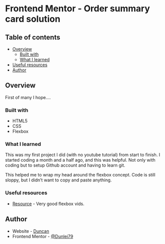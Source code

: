 # Frontend Mentor - Order summary card solution




## Table of contents

- [Overview](#overview)
  - [Built with](#built-with)
  - [What I learned](#what-i-learned)
 - [Useful resources](#useful-resources)
- [Author](#author)
  




## Overview
First of many I hope....


### Built with

- HTML5 
- CSS 
- Flexbox

### What I learned

This was my first project I did (with no youtube tutorial) from start to finish. I started coding a month and a half ago, and this was helpful. Not only with coding but to setup Github account and having to learn git.   

This helped me to wrap my head around the flexbox concept. Code is still sloppy, but I didn’t want to copy and paste anything.  

### Useful resources

- [Resource](https://www.youtube.com/channel/UCSJbGtTlrDami-tDGPUV9-w) - Very good flexbox vids. 



## Author

- Website - [Duncan](https://www.your-site.com)
- Frontend Mentor - [@Dunlei79](https://www.frontendmentor.io/profile/@Dunlei79)





